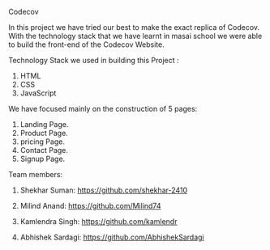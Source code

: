 Codecov

In this project we have tried our best to make the exact replica of Codecov. With the technology stack that we have learnt in masai school we were able to build the front-end of the Codecov Website.

Technology Stack we used in building this Project :
1. HTML
2. CSS
3. JavaScript

We have focused mainly on the construction of 5 pages:
1. Landing Page.
2. Product Page.
3. pricing Page.
4. Contact Page.
5. Signup Page.

Team members:

1. Shekhar Suman: https://github.com/shekhar-2410

2. Milind Anand: https://github.com/Milind74

3. Kamlendra Singh: https://github.com/kamlendr

4. Abhishek Sardagi: https://github.com/AbhishekSardagi 
